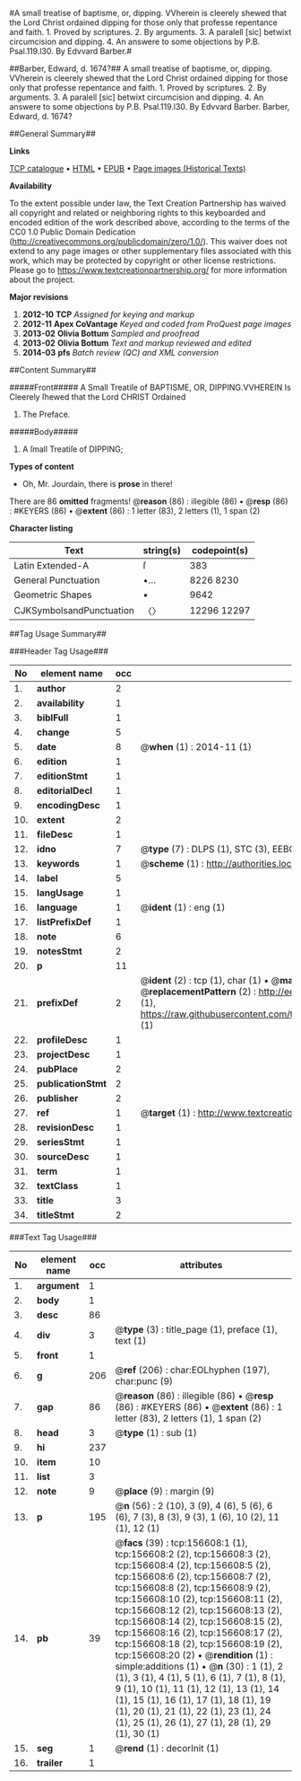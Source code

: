#A small treatise of baptisme, or, dipping. VVherein is cleerely shewed that the Lord Christ ordained dipping for those only that professe repentance and faith. 1. Proved by scriptures. 2. By arguments. 3. A paralell [sic] betwixt circumcision and dipping. 4. An answere to some objections by P.B. Psal.119.l30. By Edvvard Barber.#

##Barber, Edward, d. 1674?##
A small treatise of baptisme, or, dipping. VVherein is cleerely shewed that the Lord Christ ordained dipping for those only that professe repentance and faith. 1. Proved by scriptures. 2. By arguments. 3. A paralell [sic] betwixt circumcision and dipping. 4. An answere to some objections by P.B. Psal.119.l30. By Edvvard Barber.
Barber, Edward, d. 1674?

##General Summary##

**Links**

[TCP catalogue](http://www.ota.ox.ac.uk/tcp/)  • 
[HTML](http://tei.it.ox.ac.uk/tcp/Texts-HTML/free/A78/A78120.html)  • 
[EPUB](http://tei.it.ox.ac.uk/tcp/Texts-EPUB/free/A78/A78120.epub) • 
[Page images (Historical Texts)](https://historicaltexts.jisc.ac.uk/eebo-99871310e)

**Availability**

To the extent possible under law, the Text Creation Partnership has waived all copyright and related or neighboring rights to this keyboarded and encoded edition of the work described above, according to the terms of the CC0 1.0 Public Domain Dedication (http://creativecommons.org/publicdomain/zero/1.0/). This waiver does not extend to any page images or other supplementary files associated with this work, which may be protected by copyright or other license restrictions. Please go to https://www.textcreationpartnership.org/ for more information about the project.

**Major revisions**

1. __2012-10__ __TCP__ *Assigned for keying and markup*
1. __2012-11__ __Apex CoVantage__ *Keyed and coded from ProQuest page images*
1. __2013-02__ __Olivia Bottum__ *Sampled and proofread*
1. __2013-02__ __Olivia Bottum__ *Text and markup reviewed and edited*
1. __2014-03__ __pfs__ *Batch review (QC) and XML conversion*

##Content Summary##

#####Front#####
A Small Treatiſe of BAPTISME, OR, DIPPING.VVHEREIN Is Cleerely ſhewed that the Lord CHRIST Ordained 
1. The Preface.

#####Body#####

1. A ſmall Treatiſe of DIPPING;

**Types of content**

  * Oh, Mr. Jourdain, there is **prose** in there!

There are 86 **omitted** fragments! 
 @__reason__ (86) : illegible (86)  •  @__resp__ (86) : #KEYERS (86)  •  @__extent__ (86) : 1 letter (83), 2 letters (1), 1 span (2)

**Character listing**


|Text|string(s)|codepoint(s)|
|---|---|---|
|Latin Extended-A|ſ|383|
|General Punctuation|•…|8226 8230|
|Geometric Shapes|▪|9642|
|CJKSymbolsandPunctuation|〈〉|12296 12297|

##Tag Usage Summary##

###Header Tag Usage###

|No|element name|occ|attributes|
|---|---|---|---|
|1.|__author__|2||
|2.|__availability__|1||
|3.|__biblFull__|1||
|4.|__change__|5||
|5.|__date__|8| @__when__ (1) : 2014-11 (1)|
|6.|__edition__|1||
|7.|__editionStmt__|1||
|8.|__editorialDecl__|1||
|9.|__encodingDesc__|1||
|10.|__extent__|2||
|11.|__fileDesc__|1||
|12.|__idno__|7| @__type__ (7) : DLPS (1), STC (3), EEBO-CITATION (1), PROQUEST (1), VID (1)|
|13.|__keywords__|1| @__scheme__ (1) : http://authorities.loc.gov/ (1)|
|14.|__label__|5||
|15.|__langUsage__|1||
|16.|__language__|1| @__ident__ (1) : eng (1)|
|17.|__listPrefixDef__|1||
|18.|__note__|6||
|19.|__notesStmt__|2||
|20.|__p__|11||
|21.|__prefixDef__|2| @__ident__ (2) : tcp (1), char (1)  •  @__matchPattern__ (2) : ([0-9\-]+):([0-9IVX]+) (1), (.+) (1)  •  @__replacementPattern__ (2) : http://eebo.chadwyck.com/downloadtiff?vid=$1&page=$2 (1), https://raw.githubusercontent.com/textcreationpartnership/Texts/master/tcpchars.xml#$1 (1)|
|22.|__profileDesc__|1||
|23.|__projectDesc__|1||
|24.|__pubPlace__|2||
|25.|__publicationStmt__|2||
|26.|__publisher__|2||
|27.|__ref__|1| @__target__ (1) : http://www.textcreationpartnership.org/docs/. (1)|
|28.|__revisionDesc__|1||
|29.|__seriesStmt__|1||
|30.|__sourceDesc__|1||
|31.|__term__|1||
|32.|__textClass__|1||
|33.|__title__|3||
|34.|__titleStmt__|2||


###Text Tag Usage###

|No|element name|occ|attributes|
|---|---|---|---|
|1.|__argument__|1||
|2.|__body__|1||
|3.|__desc__|86||
|4.|__div__|3| @__type__ (3) : title_page (1), preface (1), text (1)|
|5.|__front__|1||
|6.|__g__|206| @__ref__ (206) : char:EOLhyphen (197), char:punc (9)|
|7.|__gap__|86| @__reason__ (86) : illegible (86)  •  @__resp__ (86) : #KEYERS (86)  •  @__extent__ (86) : 1 letter (83), 2 letters (1), 1 span (2)|
|8.|__head__|3| @__type__ (1) : sub (1)|
|9.|__hi__|237||
|10.|__item__|10||
|11.|__list__|3||
|12.|__note__|9| @__place__ (9) : margin (9)|
|13.|__p__|195| @__n__ (56) : 2 (10), 3 (9), 4 (6), 5 (6), 6 (6), 7 (3), 8 (3), 9 (3), 1 (6), 10 (2), 11 (1), 12 (1)|
|14.|__pb__|39| @__facs__ (39) : tcp:156608:1 (1), tcp:156608:2 (2), tcp:156608:3 (2), tcp:156608:4 (2), tcp:156608:5 (2), tcp:156608:6 (2), tcp:156608:7 (2), tcp:156608:8 (2), tcp:156608:9 (2), tcp:156608:10 (2), tcp:156608:11 (2), tcp:156608:12 (2), tcp:156608:13 (2), tcp:156608:14 (2), tcp:156608:15 (2), tcp:156608:16 (2), tcp:156608:17 (2), tcp:156608:18 (2), tcp:156608:19 (2), tcp:156608:20 (2)  •  @__rendition__ (1) : simple:additions (1)  •  @__n__ (30) : 1 (1), 2 (1), 3 (1), 4 (1), 5 (1), 6 (1), 7 (1), 8 (1), 9 (1), 10 (1), 11 (1), 12 (1), 13 (1), 14 (1), 15 (1), 16 (1), 17 (1), 18 (1), 19 (1), 20 (1), 21 (1), 22 (1), 23 (1), 24 (1), 25 (1), 26 (1), 27 (1), 28 (1), 29 (1), 30 (1)|
|15.|__seg__|1| @__rend__ (1) : decorInit (1)|
|16.|__trailer__|1||
